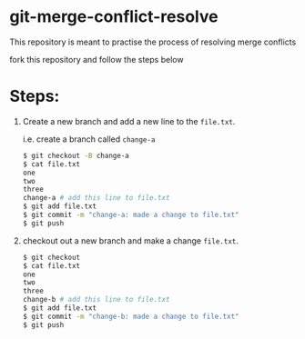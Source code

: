 # git-merge-conflict-resolve

This repository is meant to practise the process of resolving merge conflicts

fork this repository and follow the steps below

# Steps:

1. Create a new branch and add a new line to the `file.txt`.

    i.e. create a branch called `change-a`
    ```BASH
    $ git checkout -B change-a
    $ cat file.txt   
    one
    two
    three
    change-a # add this line to file.txt
    $ git add file.txt
    $ git commit -m "change-a: made a change to file.txt"
    $ git push
    ```

2. checkout out a new branch and make a change `file.txt`.

    ```BASH
    $ git checkout 
    $ cat file.txt
    one
    two
    three
    change-b # add this line to file.txt
    $ git add file.txt
    $ git commit -m "change-b: made a change to file.txt"
    $ git push
    ```



